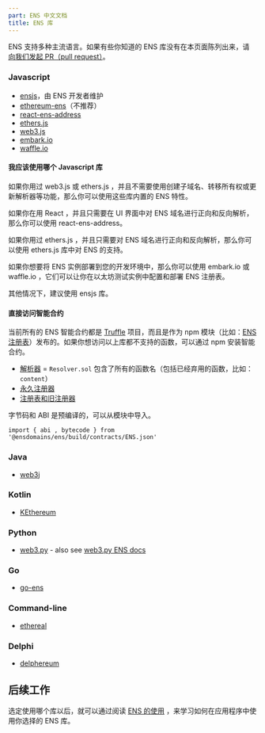 ```yaml
---
part: ENS 中文文档
title: ENS 库 
---
```


ENS 支持多种主流语言。如果有些你知道的 ENS 库没有在本页面陈列出来，请 [向我们发起 PR（pull request）](https://github.com/ensdomains/ens/compare)。

### Javascript

* [ensjs](https://www.npmjs.com/package/@ensdomains/ensjs)，由 ENS 开发者维护
* [ethereum-ens](https://www.npmjs.com/package/ethereum-ens)（不推荐）
* [react-ens-address](https://github.com/ensdomains/react-ens-address)
* [ethers.js](https://github.com/ethers-io/ethers.js)
* [web3.js](https://web3js.readthedocs.io/en/1.0/web3-eth-ens.html)
* [embark.io](https://framework.embarklabs.io/docs/naming_configuration.html)
* [waffle.io](https://ethereum-waffle.readthedocs.io/en/latest/ens.html)

#### 我应该使用哪个 Javascript 库

如果你用过 web3.js 或 ethers.js ，并且不需要使用创建子域名、转移所有权或更新解析器等功能，那么你可以使用这些库内置的 ENS 特性。

如果你在用 React ，并且只需要在 UI 界面中对 ENS 域名进行正向和反向解析，那么你可以使用 react-ens-address。

如果你用过 ethers.js ，并且只需要对 ENS 域名进行正向和反向解析，那么你可以使用 ethers.js 库中对 ENS 的支持。

如果你想要将 ENS 实例部署到您的开发环境中，那么你可以使用 embark.io 或 waffle.io ，它们可以让你在以太坊测试实例中配置和部署 ENS 注册表。

其他情况下，建议使用 ensjs 库。

#### 直接访问智能合约

当前所有的 ENS 智能合约都是 [Truffle](https://truffleframework.com) 项目，而且是作为 npm 模块（比如：[ENS 注册表](https://www.npmjs.com/package/@ensdomains/ens)）发布的。如果你想访问以上库都不支持的函数，可以通过 npm 安装智能合约。

* [解析器](https://www.npmjs.com/package/@ensdomains/resolver) = `Resolver.sol` 包含了所有的函数名（包括已经弃用的函数，比如：`content`）
* [永久注册器](https://www.npmjs.com/package/@ensdomains/ethregistrar)
* [注册表和旧注册器](https://www.npmjs.com/package/@ensdomains/ens)

字节码和 ABI 是预编译的，可以从模块中导入。

```text
import { abi , bytecode } from '@ensdomains/ens/build/contracts/ENS.json'
```

### Java

* [web3j](https://github.com/web3j/web3j)

### Kotlin

* [KEthereum](https://github.com/komputing/KEthereum/tree/master/ens)

### Python

* [web3.py](https://github.com/ethereum/web3.py) - also see [web3.py ENS docs](https://web3py.readthedocs.io/en/stable/ens_overview.html)

### Go

* [go-ens](https://github.com/wealdtech/go-ens)

### Command-line

* [ethereal](https://github.com/wealdtech/ethereal)

### Delphi

* [delphereum](https://github.com/svanas/delphereum)

## 后续工作

选定使用哪个库以后，就可以通过阅读 [ENS 的使用](working-with-ens.html) ，来学习如何在应用程序中使用你选择的 ENS 库。
